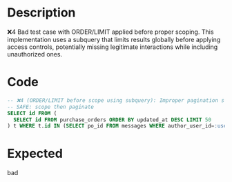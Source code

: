 # Description
❌4 Bad test case with ORDER/LIMIT applied before proper scoping. This implementation uses a subquery that limits results globally before applying access controls, potentially missing legitimate interactions while including unauthorized ones.

# Code
```sql
-- ❌4 (ORDER/LIMIT before scope using subquery): Improper pagination scope
-- SAFE: scope then paginate
SELECT id FROM (
  SELECT id FROM purchase_orders ORDER BY updated_at DESC LIMIT 50
) t WHERE t.id IN (SELECT po_id FROM messages WHERE author_user_id=:user_id);
```

# Expected
bad